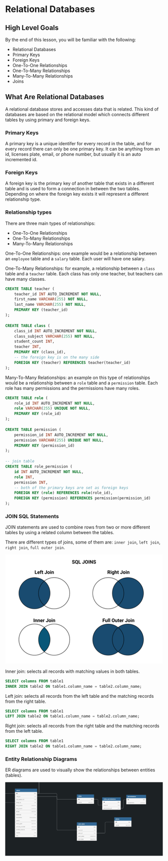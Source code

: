 # Relational Databases

## High Level Goals

By the end of this lesson, you will be familiar with the following:

- Relational Databases
- Primary Keys
- Foreign Keys
- One-To-One Relationships
- One-To-Many Relationships
- Many-To-Many Relationships
- Joins

## What Are Relational Databases

A relational database stores and accesses data that is related. This kind of databases are based on the relational model which connects different tables by using primary and foreign keys.

### Primary Keys

A primary key is a unique identifer for every record in the table, and for every record there can only be one primary key. It can be anything from an id, licenses plate, email, or phone number, but usually it is an auto incremented id.

### Foreign Keys

A foreign key is the primary key of another table that exists in a different table and is used to form a connection in between the two tables. Depending on where the foreign key exists it will represent a different relationship type.

### Relationship types

There are three main types of relationships:

- One-To-One Relationships
- One-To-Many Relationships
- Many-To-Many Relationships

One-To-One Relationships: one example would be a relationship between an `employee` table and a `salary` table. Each user will have one salary.

One-To-Many Relationships: for example, a relationship between a `class` table and a `teacher` table. Each class has only one teacher, but teachers can have many classes.

```sql
CREATE TABLE teacher (
    teacher_id INT AUTO_INCREMENT NOT NULL,
    first_name VARCHAR(255) NOT NULL,
    last_name VARCHAR(255) NOT NULL,
    PRIMARY KEY (teacher_id)
);

CREATE TABLE class (
    class_id INT AUTO_INCREMENT NOT NULL,
    class_subject VARCHAR(255) NOT NULL,
    student_count INT,
    teacher INT,
    PRIMARY KEY (class_id),
    -- the foreign key is on the many side
    FOREIGN KEY (teacher) REFERENCES teacher(teacher_id)
);

```

Many-To-Many Relationships: an example on this type of relationships would be a relationship between a `role` table and a `permission` table. Each role has many permissions and the permissions have many roles.

```sql
CREATE TABLE role (
    role_id INT AUTO_INCREMENT NOT NULL,
    role VARCHAR(255) UNIQUE NOT NULL,
    PRIMARY KEY (role_id)
);

CREATE TABLE permission (
    permission_id INT AUTO_INCREMENT NOT NULL,
    permission VARCHAR(255) UNIQUE NOT NULL,
    PRIMARY KEY (permission_id)
);

-- join table
CREATE TABLE role_permission (
    id INT AUTO_INCREMENT NOT NULL,
    role INT,
    permission INT,
    -- both of the primary keys are set as foreign keys
    FOREIGN KEY (role) REFERENCES role(role_id),
    FOREIGN KEY (permission) REFERENCES permission(permission_id)
);
```

### JOIN SQL Statements

JOIN statements are used to combine rows from two or more different tables by using a related column between the tables.

There are different types of joins, some of them are: `inner join`, `left join`, `right join`, `full outer join`.

![image](./illustrations/W12D02/joins.png)

Inner join: selects all records with matching values in both tables.

```sql
SELECT columns FROM table1
INNER JOIN table2 ON table1.column_name = table2.column_name;
```

Left join: selects all records from the left table and the matching records from the right table.

```sql
SELECT columns FROM table1
LEFT JOIN table2 ON table1.column_name = table2.column_name;
```

Right join: selects all records from the right table and the matching records from the left table.

```sql
SELECT columns FROM table1
RIGHT JOIN table2 ON table1.column_name = table2.column_name;
```

### Entity Relationship Diagrams

ER diagrams are used to visually show the relationships between entities (tables).

![image](./illustrations/W12D02/erd.jpg)
